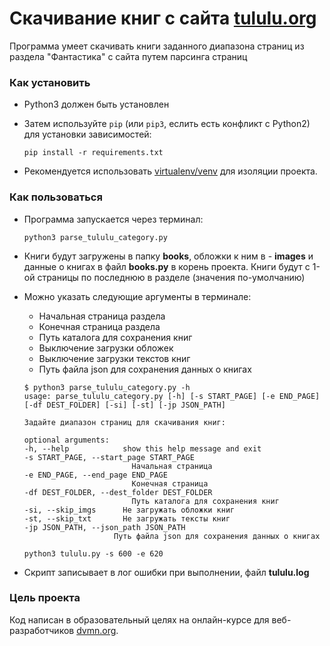 # Скачивание книг с сайта [tululu.org](https://tululu.org/)

Программа умеет скачивать книги заданного диапазона страниц из раздела "Фантастика" с сайта путем парсинга страниц

### Как установить

- Python3 должен быть установлен
- Затем используйте `pip` (или `pip3`, еслить есть конфликт с Python2) для установки зависимостей: 
    ```
    pip install -r requirements.txt
    ```

- Рекомендуется использовать [virtualenv/venv](https://docs.python.org/3/library/venv.html) для изоляции проекта.


### Как пользоваться
- Программа запускается через терминал:
    ``` 
    python3 parse_tululu_category.py
    ```
- Книги будут загружены в папку **books**, обложки к ним в - **images** и данные о книгах в файл **books.py** в корень проекта. Книги будут с 1-ой страницы по последнюю в разделе (значения по-умолчанию)

- Можно указать следующие аргументы в терминале:
    - Начальная страница раздела
    - Конечная страница раздела
    - Путь каталога для сохранения книг
    - Выключение загрузки обложек
    - Выключение загрузки текстов книг
    - Путь файла json для сохранения данных о книгах

    ```
    $ python3 parse_tululu_category.py -h
    usage: parse_tululu_category.py [-h] [-s START_PAGE] [-e END_PAGE] [-df DEST_FOLDER] [-si] [-st] [-jp JSON_PATH]

    Задайте диапазон страниц для скачивания книг:

    optional arguments:
    -h, --help            show this help message and exit
    -s START_PAGE, --start_page START_PAGE
                            Начальная страница
    -e END_PAGE, --end_page END_PAGE
                            Конечная страница
    -df DEST_FOLDER, --dest_folder DEST_FOLDER
                            Путь каталога для сохранения книг
    -si, --skip_imgs      Не загружать обложки книг
    -st, --skip_txt       Не загружать тексты книг
    -jp JSON_PATH, --json_path JSON_PATH
                        Путь файла json для сохранения данных о книгах
    ```
    
    ``` 
    python3 tululu.py -s 600 -e 620
    ```

- Скрипт записывает в лог ошибки при выполнении, файл **tululu.log**

### Цель проекта

Код написан в образовательный целях на онлайн-курсе для веб-разработчиков [dvmn.org](https://dvmn.org/).

